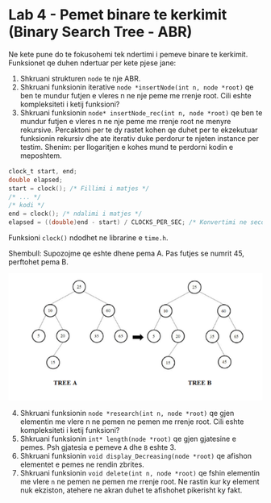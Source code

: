 # Lab 4 - Pemet binare te kerkimit (Binary Search Tree - ABR)

Ne kete pune do te fokusohemi tek ndertimi i pemeve binare te kerkimit. Funksionet
qe duhen ndertuar per kete pjese jane:

 1. Shkruani strukturen `node` te nje ABR.
 2. Shkruani funksionin iterative `node *insertNode(int n, node *root)` qe ben te mundur futjen e vleres n ne nje peme me rrenje root. Cili eshte kompleksiteti i ketij funksioni?
 3. Shkruani funksionin `node* insertNode_rec(int n, node *root)` qe ben te mundur futjen e vleres n ne nje peme me rrenje root ne menyre rekursive. Percaktoni per te dy rastet kohen qe duhet per te ekzekutuar funksionin rekursiv dhe ate iterativ duke perdorur te njeten instance per testim. Shenim: per llogaritjen e kohes mund te perdorni kodin e meposhtem.

```c
clock_t start, end;
double elapsed;
start = clock(); /* Fillimi i matjes */
/* ... */ 
/* kodi */
end = clock(); /* ndalimi i matjes */
elapsed = ((double)end - start) / CLOCKS_PER_SEC; /* Konvertimi ne seconda */
```

Funksioni `clock()` ndodhet ne librarine e `time.h`.


Shembull: Supozojme qe eshte dhene pema A. Pas futjes se numrit 45, perftohet pema B.

![Shembull](https://raw.githubusercontent.com/aziflaj/lab-algoritmike/master/Lab4/trees.png)

4. Shkruani funksionin `node *research(int n, node *root)` qe gjen elementin me vlere n ne pemen ne pemen me rrenje root. Cili eshte kompleksiteti i ketij funksioni?
5. Shkruani funksionin `int* length(node *root)` qe gjen gjatesine e pemes. Psh gjatesia e pemeve `A` dhe `B` eshte 3.
6. Shkruani funksionin `void display_Decreasing(node *root)` qe afishon elementet e pemes ne rendin zbrites.
7. Shkruani funksionin `void delete(int n, node *root)` qe fshin elementin me vlere `n` ne pemen ne pemen me rrenje root. Ne rastin kur ky element nuk ekziston, atehere ne akran duhet te afishohet pikerisht ky fakt.

